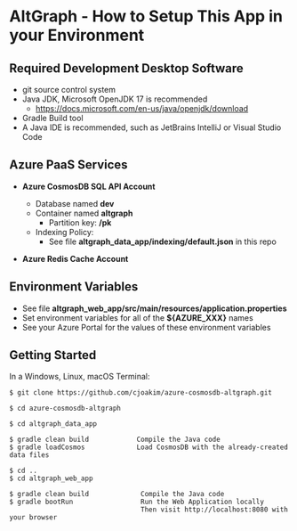 # AltGraph - How to Setup This App in your Environment

## Required Development Desktop Software

- git source control system
- Java JDK, Microsoft OpenJDK 17 is recommended
  - https://docs.microsoft.com/en-us/java/openjdk/download
- Gradle Build tool 
- A Java IDE is recommended, such as JetBrains IntelliJ or Visual Studio Code

## Azure PaaS Services

- **Azure CosmosDB SQL API Account**
  - Database named **dev**
  - Container named **altgraph**
    - Partition key: **/pk**
  - Indexing Policy:
    - See file **altgraph_data_app/indexing/default.json** in this repo

- **Azure Redis Cache Account**

## Environment Variables

- See file **altgraph_web_app/src/main/resources/application.properties**
- Set environment variables for all of the **${AZURE_XXX}** names
- See your Azure Portal for the values of these environment variables

## Getting Started

In a Windows, Linux, macOS Terminal:

```
$ git clone https://github.com/cjoakim/azure-cosmosdb-altgraph.git

$ cd azure-cosmosdb-altgraph

$ cd altgraph_data_app

$ gradle clean build            Compile the Java code
$ gradle loadCosmos             Load CosmosDB with the already-created data files

$ cd ..
$ cd altgraph_web_app

$ gradle clean build             Compile the Java code
$ gradle bootRun                 Run the Web Application locally
                                 Then visit http://localhost:8080 with your browser
```
